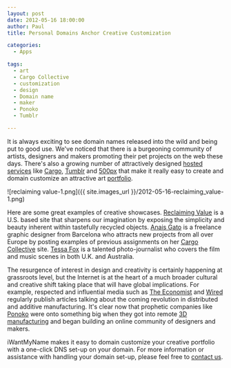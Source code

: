 ```yaml
---
layout: post
date: 2012-05-16 18:00:00
author: Paul
title: Personal Domains Anchor Creative Customization

categories:
  - Apps

tags:
  - art
  - Cargo Collective
  - customization
  - design
  - Domain name
  - maker
  - Ponoko
  - Tumblr

---
```


It is always exciting to see domain names released into the wild and being put to good use. We've noticed that there is a burgeoning community of artists, designers and makers promoting their pet projects on the web these days. There's also a growing number of attractively designed [hosted services](https://iwantmyname.com/services) like [Cargo](https://iwantmyname.com/services/portfolio-hosting/cargo-custom-domain), [Tumblr](https://iwantmyname.com/features/applications/custom-domain-apps/blogs/tumblr-tumblelog-easy-blog-with-own-url) and [500px](https://iwantmyname.com/blog/2012/02/photo-hosting-service-500px-increases-exposure.html) that make it really easy to create and domain customize an attractive art [portfolio](https://iwantmyname.com/services/portfolio-hosting/).

![reclaiming value-1.png]({{ site.images_url }}/2012-05-16-reclaiming_value-1.png)

Here are some great examples of creative showcases. [Reclaiming Value](http://www.reclaimingvalue.com/) is a U.S. based site that sharpens our imagination by exposing the simplicity and beauty inherent within tastefully recycled objects. [Anais Gato](http://www.anaisgato.com/) is a freelance graphic designer from Barcelona who attracts new projects from all over Europe by posting examples of previous assignments on her [Cargo Collective](http://cargocollective.com/) site. [Tessa Fox](http://tessafox.com/) is a talented photo-journalist who covers the film and music scenes in both U.K. and Australia. 

The resurgence of interest in design and creativity is certainly happening at grassroots level, but the Internet is at the heart of a much broader cultural and creative shift taking place that will have global implications. For example, respected and influential media such as [The Economist](http://www.economist.com/node/21553017) and [Wired](http://www.wired.com/wiredenterprise/2011/11/3d-printing-autodesk/) regularly publish articles talking about the coming revolution in distributed and additive manufacturing. It's clear now that prophetic companies like [Ponoko](http://www.ponoko.com/) were onto something big when they got into remote [3D manufacturing](http://www.gizmag.com/olaf-diegel-3d-printed-guitars/21787/) and began building an online community of designers and makers.

iWantMyName makes it easy to domain customize your creative portfolio with a one-click DNS set-up on your domain. For more information or assistance with handling your domain set-up, please feel free to [contact us](https://iwantmyname.com/support).

